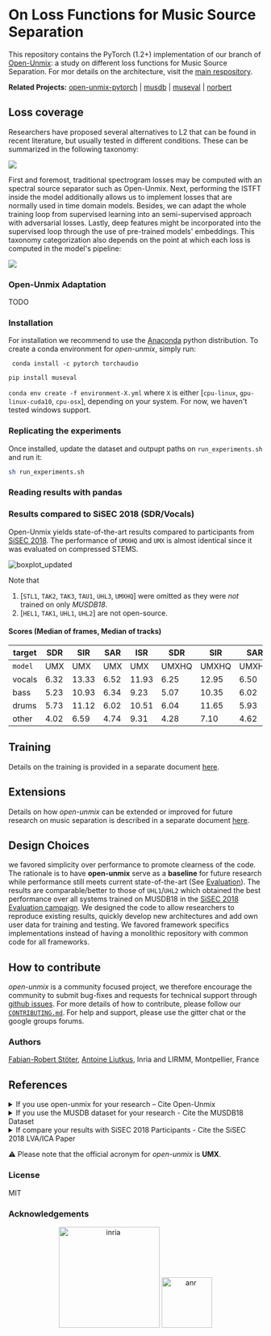 #  On Loss Functions for Music Source Separation

This repository contains the PyTorch (1.2+) implementation of our branch of [Open-Unmix](https://github.com/sigsep/open-unmix-pytorch): a study on different loss functions for Music Source Separation.  For mor details on the architecture, visit the [main respository](https://github.com/sigsep/open-unmix-pytorch).

__Related Projects:__ [open-unmix-pytorch](https://github.com/sigsep/open-unmix-pytorch) | [musdb](https://github.com/sigsep/sigsep-mus-db) | [museval](https://github.com/sigsep/sigsep-mus-eval) | [norbert](https://github.com/sigsep/norbert)

## Loss coverage
Researchers have proposed several alternatives to L2 that can be found in recent literature, but usually tested in different conditions. These can be summarized in the following taxonomy:

![](https://lh3.googleusercontent.com/Qzz1J27PdnPRhriiTS7rvwUdmAIodurJz-2faS9jWkoHW6M6OBS0F1KCs9T5ilhmn-eQOz3wTpwy483DF8jJEorQdGDTr4df3PivCnwoAFSsdVu_F9gCKSgt8o71BXsgmX4CTvcwKNChYv-HWO3fNYbS08e5qq8q1_QCDCk4Xwk9dMAy4RFWCX6wrIfNSLDbh4x33YXP3RscTrsFWExaY_qdhZDZKEW-YXPgl03ZBNdUy54Ks_piXs8TevZN5u9KKWr6mejeh979ePEEQu9vU2y8QNp2Yf16aK0PbVvYpqxAqpnluwb3rQM7tVmq7QEu6oYh9SryeYmr8GewNHDJo-WsojT2dXclAd7pyZlzicSjkrmqAYKHzngoJgKEedudR6FdMmFafh3kMnucIXbVrsdyPBnitL87ONVBWhNyhlqhcQxBQ5qGmCzeEGAjfP4XTSc2NeqZrpQ-jiGNJKe4ocoaK1ThJX2hgnYUWHVf45ppTLUxNGcIHHodh8Ol0NT0toKMUQlGzP8H5bzGcLrt21SJgSO1NTAG9j4PZiQ2I38rLAv9wsvAOh7MS5ge_RC4-d2kwubCPbvIPWvH8CQyTD4SgeJVDIZHFxlCz-oB7TLcKzX18S6ugxFNgRy8mdYPa2pVcABlrj-6_Jh-aHtDbx4a1wEhrfTyj6Grf7JYTrLKPsRm3FJ7Rvkhwq5bqYLC4i61=w1920-h920-ft)

First and foremost, traditional spectrogram losses may be computed with an spectral source separator such as Open-Unmix. Next, performing the ISTFT inside the model additionally allows us to implement losses that are normally used in time domain models. Besides, we can adapt the whole training loop from supervised learning into an semi-supervised approach with adversarial losses. Lastly, deep features might be incorporated into the supervised loop through the use of pre-trained models' embeddings. This taxonomy categorization also depends on the point at which each loss is computed in the model's pipeline:

![](https://lh3.googleusercontent.com/zhbZHpaTdASaQQUlvEWF3A1MPC5rXzzH--3XnxYwSaVRJYmAVubBua66r4T6F11xXF1Hi45mRLdsDIYGv-rwVwx1S3a26l2FZDmvCnQI98pJJoIaJyVUxgMYM8qEH63dLzHCfCIuAmVrMypPsXZb72rKNDFH1wKMHyhmdBricvBwkiGrLVFN8xKA4ejksrnTDpZov2fOam05WK5s7i3iv1e3KPVBTTH-Pjb2EUX4pDiIrngLtNj-cVMt3whsFEyFJHNfx-8_956jDlqYbOFO7F4oHlP24xpwpjTPi4rAlJJ5kU8hk_W3kedfG3DlJrfb6Z-lVpQPyMFORmzo7K-23k97L4Hp4lxLQtmQTRCJG90TTNn85ZcPLdeEJC04ymAD4l-0uV8147tyicGg2_vC6E2TYyamW0JFdkGpMFYQoG5Tu_FbAO2NvNJxw_aGIhbEJjgZpzEd4umHprSNcszT1mbvdvP53IRMy2x-6o74f44nW74Xtx9hsbjDCMYIAZTtLc2_sFGEoqMfjKLC7_pKaEjCDX2vI95ba_Zn7fFe2hwBbDL3p3PqCxDRr0ZY0IJuwI1HNrWmgPoW05KfcETAtLO68jJsKPxZzOBIrTzNvSdkPugxy05GQ7Jr3MgBideOWYhq2UI46oAeFGbKxTtwI2CR3MWNfPbgMqvvfnQuUYIzTU-RiNnoMEZS_owU2HwUkiJM=w1440-h892-ft)

### Open-Unmix Adaptation

TODO

### Installation

For installation we recommend to use the [Anaconda](https://anaconda.org/) python distribution. To create a conda environment for _open-unmix_, simply run:
```
 conda install -c pytorch torchaudio 
```
```
pip install museval
```

`conda env create -f environment-X.yml` where `X` is either [`cpu-linux`, `gpu-linux-cuda10`, `cpu-osx`], depending on your system. For now, we haven't tested windows support.

### Replicating the experiments
Once installed, update the dataset and outpupt paths on `run_experiments.sh` and run it:
```bash
sh run_experiments.sh
```

### Reading results with pandas


### Results compared to SiSEC 2018 (SDR/Vocals)

Open-Unmix yields state-of-the-art results compared to participants from [SiSEC 2018](https://sisec18.unmix.app/#/methods). The performance of `UMXHQ` and `UMX` is almost identical since it was evaluated on compressed STEMS.

![boxplot_updated](https://user-images.githubusercontent.com/72940/63944652-3f624c80-ca72-11e9-8d33-bed701679fe6.png)

Note that

1. [`STL1`, `TAK2`, `TAK3`, `TAU1`, `UHL3`, `UMXHQ`] were omitted as they were _not_ trained on only _MUSDB18_.
2. [`HEL1`, `TAK1`, `UHL1`, `UHL2`] are not open-source.

#### Scores (Median of frames, Median of tracks)

|target|SDR  |SIR  | SAR | ISR | SDR | SIR | SAR | ISR |
|------|-----|-----|-----|-----|-----|-----|-----|-----|
|`model`|UMX  |UMX  |UMX  |UMX |UMXHQ|UMXHQ|UMXHQ|UMXHQ|
|vocals|6.32 |13.33| 6.52|11.93| 6.25|12.95| 6.50|12.70|
|bass  |5.23 |10.93| 6.34| 9.23| 5.07|10.35| 6.02| 9.71|
|drums |5.73 |11.12| 6.02|10.51| 6.04|11.65| 5.93|11.17|
|other |4.02 |6.59 | 4.74| 9.31| 4.28| 7.10| 4.62| 8.78|

## Training

Details on the training is provided in a separate document [here](docs/training.md).

## Extensions

Details on how _open-unmix_ can be extended or improved for future research on music separation is described in a separate document [here](docs/extensions.md).


## Design Choices

we favored simplicity over performance to promote clearness of the code. The rationale is to have __open-unmix__ serve as a __baseline__ for future research while performance still meets current state-of-the-art (See [Evaluation](#Evaluation)). The results are comparable/better to those of `UHL1`/`UHL2` which obtained the best performance over all systems trained on MUSDB18 in the [SiSEC 2018 Evaluation campaign](https://sisec18.unmix.app).
We designed the code to allow researchers to reproduce existing results, quickly develop new architectures and add own user data for training and testing. We favored framework specifics implementations instead of having a monolithic repository with common code for all frameworks.

## How to contribute

_open-unmix_ is a community focused project, we therefore encourage the community to submit bug-fixes and requests for technical support through [github issues](https://github.com/sigsep/open-unmix-pytorch/issues/new/choose). For more details of how to contribute, please follow our [`CONTRIBUTING.md`](CONTRIBUTING.md). For help and support, please use the gitter chat or the google groups forums. 

### Authors

[Fabian-Robert Stöter](https://www.faroit.com/), [Antoine Liutkus](https://github.com/aliutkus), Inria and LIRMM, Montpellier, France

## References

<details><summary>If you use open-unmix for your research – Cite Open-Unmix</summary>
  
```latex
@article{stoter19,  
  author={F.-R. St\\"oter and S. Uhlich and A. Liutkus and Y. Mitsufuji},  
  title={Open-Unmix - A Reference Implementation for Music Source Separation},  
  journal={Journal of Open Source Software},  
  year=2019,
  doi = {10.21105/joss.01667},
  url = {https://doi.org/10.21105/joss.01667}
}
```

</p>
</details>

<details><summary>If you use the MUSDB dataset for your research - Cite the MUSDB18 Dataset</summary>
<p>

```latex
@misc{MUSDB18,
  author       = {Rafii, Zafar and
                  Liutkus, Antoine and
                  Fabian-Robert St{\"o}ter and
                  Mimilakis, Stylianos Ioannis and
                  Bittner, Rachel},
  title        = {The {MUSDB18} corpus for music separation},
  month        = dec,
  year         = 2017,
  doi          = {10.5281/zenodo.1117372},
  url          = {https://doi.org/10.5281/zenodo.1117372}
}
```

</p>
</details>


<details><summary>If compare your results with SiSEC 2018 Participants - Cite the SiSEC 2018 LVA/ICA Paper</summary>
<p>

```latex
@inproceedings{SiSEC18,
  author="St{\"o}ter, Fabian-Robert and Liutkus, Antoine and Ito, Nobutaka",
  title="The 2018 Signal Separation Evaluation Campaign",
  booktitle="Latent Variable Analysis and Signal Separation:
  14th International Conference, LVA/ICA 2018, Surrey, UK",
  year="2018",
  pages="293--305"
}
```

</p>
</details>

⚠️ Please note that the official acronym for _open-unmix_ is **UMX**.

### License

MIT

### Acknowledgements

<p align="center">
  <img src="https://raw.githubusercontent.com/sigsep/website/master/content/open-unmix/logo_INRIA.svg?sanitize=true" width="200" title="inria">
  <img src="https://raw.githubusercontent.com/sigsep/website/master/content/open-unmix/anr.jpg" width="100" alt="anr">
</p>
